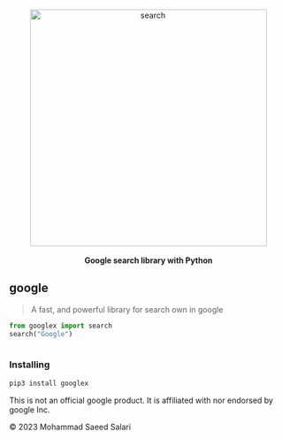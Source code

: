 <p align="center">
    <br>
        <img src="mrsalari.github.io/images.jpeg" alt="search" width="428">
    <br>
    <br>
        <b>Google search library with Python</b>
    <br>
</p>

## google

> A fast, and  powerful library for search own in google

``` python
from googlex import search
search("Google")
  
```


### Installing

``` bash
pip3 install googlex
```

This is not an official google product. It is affiliated with nor endorsed by google Inc.

© 2023 Mohammad Saeed Salari